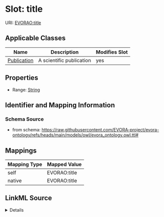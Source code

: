 

# Slot: title



URI: [EVORAO:title](https://raw.githubusercontent.com/EVORA-project/evora-ontology/refs/heads/main/models/owl/evora_ontology.owl.ttl#title)



<!-- no inheritance hierarchy -->





## Applicable Classes

| Name | Description | Modifies Slot |
| --- | --- | --- |
| [Publication](Publication.md) | A scientific publication |  yes  |







## Properties

* Range: [String](String.md)





## Identifier and Mapping Information







### Schema Source


* from schema: https://raw.githubusercontent.com/EVORA-project/evora-ontology/refs/heads/main/models/owl/evora_ontology.owl.ttl#




## Mappings

| Mapping Type | Mapped Value |
| ---  | ---  |
| self | EVORAO:title |
| native | EVORAO:title |




## LinkML Source

<details>
```yaml
name: title
from_schema: https://raw.githubusercontent.com/EVORA-project/evora-ontology/refs/heads/main/models/owl/evora_ontology.owl.ttl#
rank: 1000
alias: title
domain_of:
- Publication
range: string

```
</details>